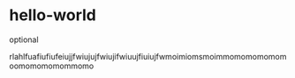 # hello-world
optional

rlahlfuafiufiufeiujjfwiujujfwiujifwiuujfiuiujfwmoimiomsmoimmomomomomomoomomomomommomo
